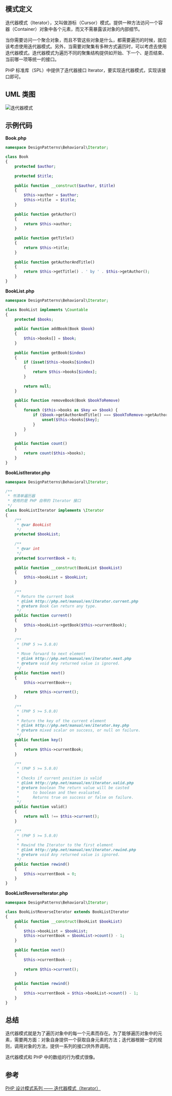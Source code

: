 ## 模式定义
迭代器模式（Iterator），又叫做游标（Cursor）模式。提供一种方法访问一个容器（Container）对象中各个元素，而又不需暴露该对象的内部细节。

当你需要访问一个聚合对象，而且不管这些对象是什么，都需要遍历的时候，就应该考虑使用迭代器模式。另外，当需要对聚集有多种方式遍历时，可以考虑去使用迭代器模式。迭代器模式为遍历不同的聚集结构提供如开始、下一个、是否结束、当前哪一项等统一的接口。

PHP 标准库（SPL）中提供了迭代器接口 Iterator，要实现迭代器模式，实现该接口即可。


## UML 类图
![迭代器模式](http://cnd.qiniu.lin07ux.cn/markdown/1467899552621.png)


## 示例代码

**Book.php**

```php
namespace DesignPatterns\Behavioral\Iterator;

class Book
{
    protected $author;
    
    protected $title;
    
    public function __construct($author, $title)
    {
        $this->author = $author;
        $this->title  = $title;
    }
    
    public function getAuthor()
    {
        return $this->author;
    }
    
    public function getTitle()
    {
        return $this->title;
    }
    
    public function getAuthorAndTitle()
    {
        return $this->getTitle() . ' by ' . $this->getAuthor();
    }
}
```

**BookList.php**

```php
namespace DesignPatterns\Behavioral\Iterator;

class BookList implements \Countable
{
    protected $books;
    
    public function addBook(Book $book)
    {
        $this->books[] = $book;
    }
    
    public function getBook($index)
    {
        if (isset($this->books[$index])
        {
            return $this->books[$index];
        }
        
        return null;
    }
    
    public function removeBook(Book $bookToRemove)
    {
        foreach ($this->books as $key => $book) {
            if ($book->getAuthorAndTitle() === $bookToRemove->getAuthorAndTitle()) {
                unset($this->books[$key];
            }
        }
    }
    
    public function count()
    {
        return count($this->books);
    }
}
```

**BookListIterator.php**

```php
namespace DesignPatterns\Behavioral\Iterator;

/**
 * 书清单遍历器
 * 使用的是 PHP 自带的 Iterator 接口
 */
class BookListIterator implements \Iterator
{
    /**
     * @var BookList
     */
    protected $bookList;
    
    /**
     * @var int
     */
    protected $currentBook = 0;
    
    public function __construct(BookList $bookList)
    {
        $this->bookList = $bookList;
    }
    
    /**
     * Return the current book
     * @link http://php.net/manual/en/iterator.current.php
     * @return Book Can return any type.
     */
    public function current()
    {
        $this->bookList->getBook($this->currentBook);
    }
    
    /**
     * (PHP 5 >= 5.0.0)
     *
     * Move forward to next element
     * @link http://php.net/manual/en/iterator.next.php
     * @return void Any returned value is ignored.
     */
    public function next()
    {
        $this->currentBook++;
        
        return $this->current();
    }
    
    /**
     * (PHP 5 >= 5.0.0)
     *
     * Return the key of the current element
     * @link http://php.net/manual/en/iterator.key.php
     * @return mixed scalar on success, or null on failure.
     */
    public function key()
    {
        return $this->currentBook;
    }
    
    /**
     * (PHP 5 >= 5.0.0)
     *
     * Checks if current position is valid
     * @link http://php.net/manual/en/iterator.valid.php
     * @return boolean The return value will be casted 
     *      to boolean and then evaluated.
     *      Returns true on success or false on failure.
     */
    public function valid()
    {
        return null !== $this->current();
    }
    
    /**
     * (PHP 5 >= 5.0.0)
     *
     * Rewind the Iterator to the first element
     * @link http://php.net/manual/en/iterator.rewind.php
     * @return void Any returned value is ignored.
     */
    public function rewind()
    {
        $this->currentBook = 0;
    }
}
```

**BookListReverseIterator.php**

```php
namespace DesignPatterns\Behavioral\Iterator;

class BookListReverseIterator extends BookListIterator
{
    public function __construct(BookList $bookList)
    {
        $this->bookList = $bookList;
        $this->currentBook = $bookList->count() - 1;
    }
    
    public function next()
    {
        $this->currentBook--;
        
        return $this->current();
    }
    
    public function rewind()
    {
        $this->currentBook = $this->bookList->count() - 1;
    }
}
```


## 总结
迭代器模式就是为了遍历对象中的每一个元素而存在。为了能够遍历对象中的元素，需要两方面：对象自身提供一个获取自身元素的方法；迭代器根据一定的规则，调用对象的方法，提供一系列的接口供外界调用。

迭代器模式和 PHP 中的数组的行为模式很像。


## 参考
[PHP 设计模式系列 —— 迭代器模式（Iterator）](http://laravelacademy.org/post/2882.html)

